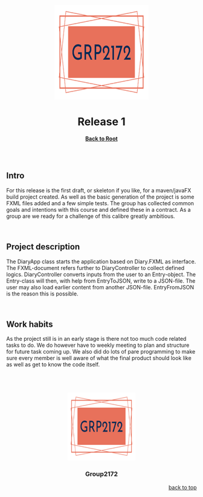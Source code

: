 <br />
<div align="center">
  <img src="../logo/logo.svg" alt="Logo" width="250" height="250">
  <h1>Release 1</h1>
  <p>
    <a href="https://gitlab.stud.idi.ntnu.no/it1901/groups-2021/gr2172/gr2172"><strong>Back to Root</strong></a>
  </p>
</div>

<br/>

<br/>

## Intro 

For this release is the first draft, or skeleton if you like, for a maven/javaFX build project created. As well as the basic generation of the project is some FXML files added and a few simple tests. The group has collected common goals and intentions with this course and defined these in a contract. As a group are we ready for a challenge of this calibre greatly ambitious. 

<br/>

## Project description

The DiaryApp class starts the application based on Diary.FXML as interface. The FXML-document refers further to DiaryController to collect defined logics. DiaryController converts inputs from the user to an Entry-object. The Entry-class will then, with help from EntryToJSON, write to a JSON-file. The user may also load earlier content from another JSON-file. EntryFromJSON is the reason this is possible. 

<br/>

## Work habits
As the project still is in an early stage is there not too much code related tasks to do. We do however have to weekly meeting to plan and structure for future task coming up. We also did do lots of pare programming to make sure every member is well aware of what the final product should look like as well as get to know the code itself. 


</br>

</br>

</br>

<div align="center">
<a href="https://gitlab.stud.idi.ntnu.no/it1901/groups-2021/gr2172/gr2172">
  <img src="../logo/logo.svg" alt="Logo" width="180" height="180">
</a>
 <h3 align>Group2172</h3>
</div>
<div align="right">
  <a href="#top">back to top</a>
</div>